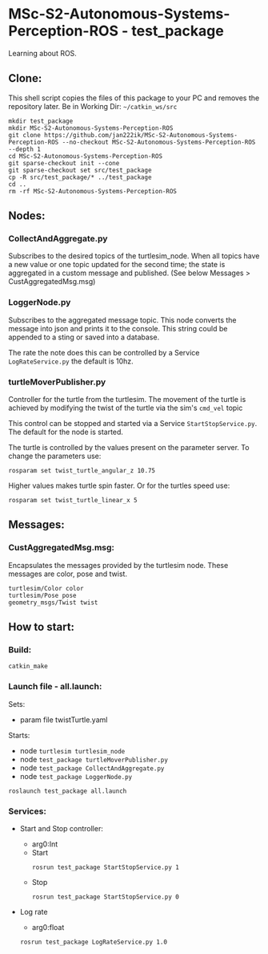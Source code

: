 # MSc-S2-Autonomous-Systems-Perception-ROS - test_package

Learning about ROS.

## Clone:
This shell script copies the files of this package to your PC and removes the repository later.
Be in Working Dir: ``~/catkin_ws/src``
```shell
mkdir test_package
mkdir MSc-S2-Autonomous-Systems-Perception-ROS
git clone https://github.com/jan222ik/MSc-S2-Autonomous-Systems-Perception-ROS --no-checkout MSc-S2-Autonomous-Systems-Perception-ROS --depth 1
cd MSc-S2-Autonomous-Systems-Perception-ROS
git sparse-checkout init --cone
git sparse-checkout set src/test_package
cp -R src/test_package/* ../test_package
cd ..
rm -rf MSc-S2-Autonomous-Systems-Perception-ROS
```

## Nodes:
### CollectAndAggregate.py
Subscribes to the desired topics of the turtlesim_node.
When all topics have a new value or one topic updated for the second time; the state is aggregated in a custom message and published.
(See below Messages > CustAggregatedMsg.msg)

### LoggerNode.py
Subscribes to the aggregated message topic. This node converts the message into json and prints it to the console.
This string could be appended to a sting or saved into a database.

The rate the note does this can be controlled by a Service ``LogRateService.py`` the default is 10hz.

### turtleMoverPublisher.py
Controller for the turtle from the turtlesim. The movement of the turtle is achieved by modifying the twist of the turtle via the sim's ``cmd_vel`` topic

This control can be stopped and started via a Service ``StartStopService.py``. The default for the node is started.

The turtle is controlled by the values present on the parameter server.
To change the parameters use:
```shell
rosparam set twist_turtle_angular_z 10.75
```
Higher values makes turtle spin faster.
Or for the turtles speed use:
```shell
rosparam set twist_turtle_linear_x 5
```

## Messages:
### CustAggregatedMsg.msg:
Encapsulates the messages provided by the turtlesim node.
These messages are color, pose and twist.
```text
turtlesim/Color color
turtlesim/Pose pose
geometry_msgs/Twist twist
```

## How to start:
### Build:
```shell
catkin_make
```

### Launch file - all.launch:
Sets:
- param file twistTurtle.yaml

Starts:
- node ``turtlesim turtlesim_node``
- node ``test_package turtleMoverPublisher.py``
- node ``test_package CollectAndAggregate.py``
- node ``test_package LoggerNode.py``
```shell
roslaunch test_package all.launch
```

### Services:
- Start and Stop controller:
  - arg0:Int
  - Start
    ```shell
    rosrun test_package StartStopService.py 1
    ```
  - Stop
    ```shell
    rosrun test_package StartStopService.py 0
    ```

- Log rate 
  - arg0:float
  ```shell
  rosrun test_package LogRateService.py 1.0
  ```
